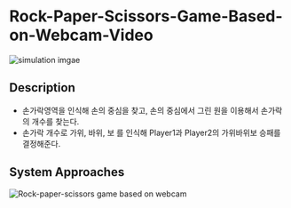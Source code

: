 # Rock-Paper-Scissors-Game-Based-on-Webcam-Video
![simulation imgae](https://user-images.githubusercontent.com/50056220/106250897-99fb6b80-6257-11eb-9a38-5adb206a2b2d.PNG)


## Description
* 손가락영역을 인식해 손의 중심을 찾고, 손의 중심에서 그린 원을 이용해서 손가락의 개수를 찾는다.
* 손가락 개수로 가위, 바위, 보 를 인식해 Player1과 Player2의 가위바위보 승패를 결정해준다.

## System Approaches
![Rock-paper-scissors game based on webcam](https://user-images.githubusercontent.com/50056220/106250982-bc8d8480-6257-11eb-900d-b11b169df471.png)
